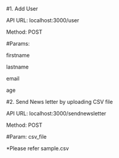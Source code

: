 #1. Add User

API URL: localhost:3000/user

Method: POST

#Params:

  firstname
  
  lastname
  
  email
  
  age
  
#2. Send News letter by uploading CSV file

API URL: localhost:3000/sendnewsletter

Method: POST

#Param: csv_file

*Please refer sample.csv
